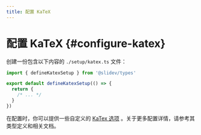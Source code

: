 ```yaml
---
title: 配置 KaTeX
---
```


# 配置 KaTeX {#configure-katex}

<Environment type="node" />

创建一份包含以下内容的 `./setup/katex.ts` 文件：

```ts
import { defineKatexSetup } from '@slidev/types'

export default defineKatexSetup(() => {
  return {
    /* ... */
  }
})
```

在配置时，你可以提供一些自定义的 [KaTex 选项](https://katex.org/docs/options.html) 。关于更多配置详情，请参考其类型定义和相关文档。
